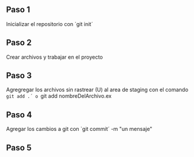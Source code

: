 ## Paso 1
Inicializar el repositorio con `git init´
## Paso 2
Crear archivos y trabajar en el proyecto
## Paso 3 
Agregregar los archivos sin rastrear (U) al area de staging con el comando `git add .´ o `git add nombreDelArchivo.ex
## Paso 4
Agregar los cambios a git con `git commit´ -m "un mensaje"
## Paso 5 